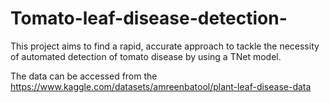 # Tomato-leaf-disease-detection-
This project aims to find a rapid, accurate approach to tackle the necessity of automated detection of tomato disease by using a TNet model.

The data can be accessed from the https://www.kaggle.com/datasets/amreenbatool/plant-leaf-disease-data

